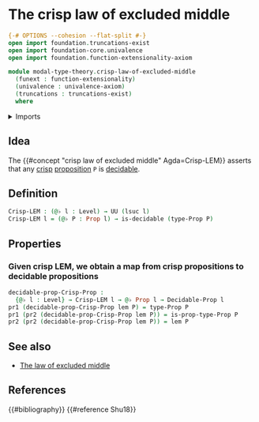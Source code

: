 # The crisp law of excluded middle

```agda
{-# OPTIONS --cohesion --flat-split #-}
open import foundation.truncations-exist
open import foundation-core.univalence
open import foundation.function-extensionality-axiom

module modal-type-theory.crisp-law-of-excluded-middle
  (funext : function-extensionality)
  (univalence : univalence-axiom)
  (truncations : truncations-exist)
  where
```

<details><summary>Imports</summary>

```agda
open import foundation.decidable-types funext univalence truncations
open import foundation.dependent-pair-types
open import foundation.universe-levels

open import foundation-core.decidable-propositions funext univalence truncations
open import foundation-core.propositions
```

</details>

## Idea

The {{#concept "crisp law of excluded middle" Agda=Crisp-LEM}} asserts that any
[crisp](modal-type-theory.crisp-types.md)
[proposition](foundation-core.propositions.md) `P` is
[decidable](foundation.decidable-types.md).

## Definition

```agda
Crisp-LEM : (@♭ l : Level) → UU (lsuc l)
Crisp-LEM l = (@♭ P : Prop l) → is-decidable (type-Prop P)
```

## Properties

### Given crisp LEM, we obtain a map from crisp propositions to decidable propositions

```agda
decidable-prop-Crisp-Prop :
  {@♭ l : Level} → Crisp-LEM l → @♭ Prop l → Decidable-Prop l
pr1 (decidable-prop-Crisp-Prop lem P) = type-Prop P
pr1 (pr2 (decidable-prop-Crisp-Prop lem P)) = is-prop-type-Prop P
pr2 (pr2 (decidable-prop-Crisp-Prop lem P)) = lem P
```

## See also

- [The law of excluded middle](foundation.law-of-excluded-middle.md)

## References

{{#bibliography}} {{#reference Shu18}}
